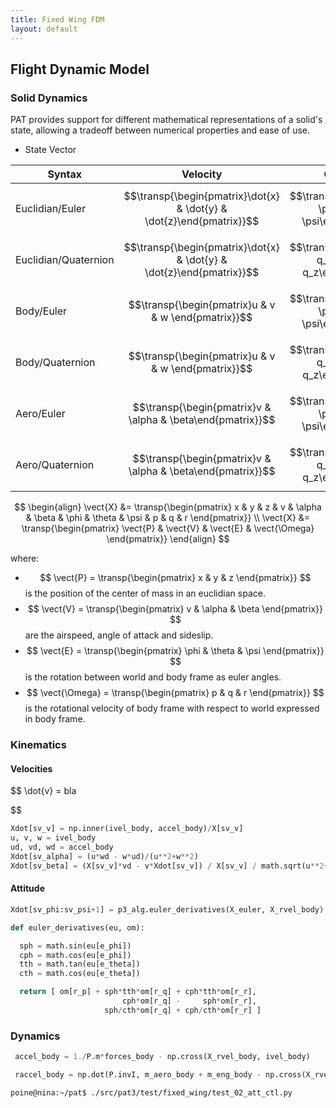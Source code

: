 ```yaml
---
title: Fixed Wing FDM
layout: default
---
```


<script src="https://cdn.mathjax.org/mathjax/latest/MathJax.js?config=TeX-AMS-MML_HTMLorMML" type="text/javascript"></script>
$$
\newcommand{\vect}[1]{\underline{#1}}                      % vector
\newcommand{\transp}[1]{#1^{T}}                            % transpose
$$

## Flight Dynamic Model

### Solid Dynamics
PAT provides support for different mathematical representations of a solid's state, allowing a tradeoff between numerical properties and ease of use.

* State Vector

| Syntax              | Velocity                                                            | Orientation                                                      |
| -----------         | -----------                                                         | -----------                                                      |
| Euclidian/Euler     | $$\transp{\begin{pmatrix}\dot{x} & \dot{y} & \dot{z}\end{pmatrix}}$$| $$\transp{\begin{pmatrix}  \phi & \theta & \psi\end{pmatrix}}$$  |
| Euclidian/Quaternion| $$\transp{\begin{pmatrix}\dot{x} & \dot{y} & \dot{z}\end{pmatrix}}$$| $$\transp{\begin{pmatrix}  q_i& q_x& q_y& q_z\end{pmatrix}}$$    |
| Body/Euler          | $$\transp{\begin{pmatrix}u & v & w \end{pmatrix}}$$                 | $$\transp{\begin{pmatrix}  \phi & \theta & \psi\end{pmatrix}}$$  |
| Body/Quaternion     | $$\transp{\begin{pmatrix}u & v & w \end{pmatrix}}$$                 | $$\transp{\begin{pmatrix}  q_i& q_x& q_y& q_z\end{pmatrix}}$$    |
| Aero/Euler          | $$\transp{\begin{pmatrix}v & \alpha & \beta\end{pmatrix}}$$         | $$\transp{\begin{pmatrix}  \phi & \theta & \psi\end{pmatrix}}$$  |
| Aero/Quaternion     | $$\transp{\begin{pmatrix}v & \alpha & \beta\end{pmatrix}}$$         | $$\transp{\begin{pmatrix}  q_i& q_x& q_y& q_z\end{pmatrix}}$$    |



   $$
\begin{align}
\vect{X} &= \transp{\begin{pmatrix} x & y & z & v & \alpha & \beta & \phi & \theta & \psi & p & q & r \end{pmatrix}} \\
\vect{X} &= \transp{\begin{pmatrix} \vect{P} & \vect{V} & \vect{E} & \vect{\Omega} \end{pmatrix}}
\end{align}
   $$
  
   where:
    
   * $$ \vect{P} = \transp{\begin{pmatrix} x & y & z \end{pmatrix}} $$ is the position of the center of mass in an euclidian space.
   * $$ \vect{V} = \transp{\begin{pmatrix} v & \alpha & \beta \end{pmatrix}} $$ are the airspeed, angle of attack and sideslip.
   * $$ \vect{E} = \transp{\begin{pmatrix}  \phi & \theta & \psi \end{pmatrix}} $$ is the rotation between world and body frame as euler angles.
   * $$ \vect{\Omega} = \transp{\begin{pmatrix} p & q & r \end{pmatrix}} $$ is the rotational velocity of body frame with respect to world expressed in body frame.




### Kinematics

#### Velocities

$$ 
\dot{v} =  bla

$$

```python
Xdot[sv_v] = np.inner(ivel_body, accel_body)/X[sv_v]
u, v, w = ivel_body
ud, vd, wd = accel_body
Xdot[sv_alpha] = (u*wd - w*ud)/(u**2+w**2)
Xdot[sv_beta] = (X[sv_v]*vd - v*Xdot[sv_v]) / X[sv_v] / math.sqrt(u**2+w**2)
```

#### Attitude
```python
Xdot[sv_phi:sv_psi+1] = p3_alg.euler_derivatives(X_euler, X_rvel_body)

def euler_derivatives(eu, om):

  sph = math.sin(eu[e_phi])
  cph = math.cos(eu[e_phi])
  tth = math.tan(eu[e_theta])
  cth = math.cos(eu[e_theta])

  return [ om[r_p] + sph*tth*om[r_q] + cph*tth*om[r_r],
                         cph*om[r_q] -     sph*om[r_r],
                     sph/cth*om[r_q] + cph/cth*om[r_r] ]
```

### Dynamics
```python
 accel_body = 1./P.m*forces_body - np.cross(X_rvel_body, ivel_body)
 ```


```python
 raccel_body = np.dot(P.invI, m_aero_body + m_eng_body - np.cross(X_rvel_body, np.dot(P.I, X_rvel_body)))
 ```

```console
poine@nina:~/pat$ ./src/pat3/test/fixed_wing/test_02_att_ctl.py
```
